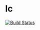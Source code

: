 # lc

[![Build Status](https://travis-ci.com/bsaleil/lc.svg?token=8gcbGkkhvfNySyut3swg&branch=master)](https://travis-ci.com/bsaleil/lc)
